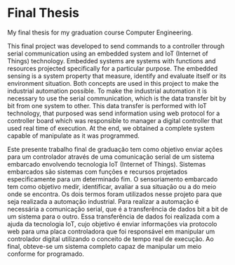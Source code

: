 # Final Thesis
My final thesis for my graduation course Computer Engineering. 

This final project was developed to send commands to a controller through serial communication
using an embedded system and IoT (Internet of Things) technology. Embedded
systems are systems with functions and resources projected specifically for a particular
purpose. The embedded sensing is a system property that measure, identify and evaluate
itself or its environment situation. Both concepts are used in this project to make the
industrial automation possible. To make the industrial automation it is necessary to use
the serial communication, which is the data transfer bit by bit from one system to other.
This data transfer is performed with IoT technology, that purposed was send information
using web protocol for a controller board which was responsible to manager a digital
controller that used real time of execution. At the end, we obtained a complete system
capable of manipulate as it was programmed.

Este presente trabalho final de graduação tem como objetivo enviar ações para um
controlador através de uma comunicação serial de um sistema embarcado envolvendo
tecnologia IoT (Internet of Things). Sistemas embarcados são sistemas com funções e
recursos projetados especificamente para um determinado fim. O sensoriamento embarcado
tem como objetivo medir, identificar, avaliar a sua situação ou a do meio onde se encontra.
Os dois termos foram utilizados nesse projeto para que seja realizada a automação industrial.
Para realizar a automação é necessária a comunicação serial, que é a transferência de
dados bit a bit de um sistema para o outro. Essa transferência de dados foi realizada com
a ajuda da tecnologia IoT, cujo objetivo é enviar informações via protocolo web para uma
placa controladora que foi responsável em manipular um controlador digital utilizando o
conceito de tempo real de execução. Ao final, obteve-se um sistema completo capaz de
manipular um meio conforme for programado.
